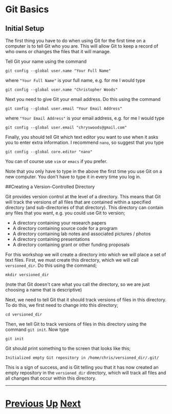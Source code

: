 ---
---

# Git Basics

## Initial Setup

The first thing you have to do when using Git for the first time on
a computer is to tell Git who you are. This will allow Git to keep
a record of who owns or changes the files that it will manage.

Tell Git your name using the command

```
git config --global user.name "Your Full Name"
```

where `"Your Full Name"` is your full name, e.g. for me I would type

```
git config --global user.name "Christopher Woods"
```

Next you need to give Git your email address. Do this using the command

```
git config --global user.email "Your Email Address"
```

where `"Your Email Address"` is your email address, e.g. for me I would type

```
git config --global user.email "chryswoods@gmail.com"
```

Finally, you should tell Git which text editor you want to use when
it asks you to enter extra information. I recommend `nano`, so suggest
that you type

```
git config --global core.editor "nano"
```

You can of course use `vim` or `emacs` if you prefer.

Note that you only have to type in the above the first time you use Git
on a new computer. You don't have to type it in every time you log in.

##Creating a Version-Controlled Directory

Git provides version control at the level of a directory. This means that 
Git will track the versions of all files that are contained within a 
specified directory (and sub-directories of that directory). This directory
can contain any files that you want, e.g. you could use Git to version;

* A directory containing your research papers
* A directory containing source code for a program
* A directory containing lab notes and associated pictures / photos
* A directory containing presentations
* A directory containing grant or other funding proposals

For this workshop we will create a directory into which we will 
place a set of text files. First, we must create this directory,
which we will call `versioned_dir`. Do this using the command;

```
mkdir versioned_dir
```

(note that Git doesn't care what you call the directory, so
we are just choosing a name that is descriptive)

Next, we need to tell Git that it should track versions of
files in this directory. To do this, we first need to change
into this directory;

```
cd versioned_dir
```

Then, we tell Git to track versions of files in this directory
using the command `git init`. Now type

```
git init
```

Git should print something to the screen that looks like this;

```
Initialized empty Git repository in /home/chris/versioned_dir/.git/
```

This is a sign of success, and is Git telling you that it has now
created an empty repository in the `versioned_dir` directory, which
will track all files and all changes that occur within this directory.


***

# [Previous](../README) [Up](../README) [Next](../adding) 
